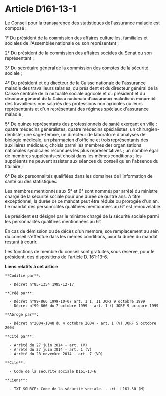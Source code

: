 # Article D161-13-1

Le Conseil pour la transparence des statistiques de l'assurance maladie est composé :

1° Du président de la commission des affaires culturelles, familiales et sociales de l'Assemblée nationale ou son
représentant ;

2° Du président de la commission des affaires sociales du Sénat ou son représentant ;

3° Du secrétaire général de la commission des comptes de la sécurité sociale ;

4° Du président et du directeur de la Caisse nationale de l'assurance maladie des travailleurs salariés, du président et du
directeur général de la Caisse centrale de la mutualité sociale agricole et du président et du directeur général de la Caisse
nationale d'assurance maladie et maternité des travailleurs non salariés des professions non agricoles ou leurs représentants
et d'un représentant des régimes spéciaux d'assurance maladie ;

5° De quinze représentants des professionnels de santé exerçant en ville : quatre médecins généralistes, quatre médecins
spécialistes, un chirurgien-dentiste, une sage-femme, un directeur de laboratoire d'analyses de biologie médicale, un
pharmacien d'officine et trois représentants des auxiliaires médicaux, choisis parmi les membres des organisations nationales
syndicales reconnues les plus représentatives ; un nombre égal de membres suppléants est choisi dans les mêmes conditions ;
les suppléants ne peuvent assister aux séances du conseil qu'en l'absence du titulaire ;

6° De six personnalités qualifiées dans les domaines de l'information de santé ou des statistiques.

Les membres mentionnés aux 5° et 6° sont nommés par arrêté du ministre chargé de la sécurité sociale pour une durée de quatre
ans. A titre exceptionnel, la durée de ce mandat peut être réduite ou prorogée d'un an. Le mandat des personnalités
qualifiées mentionnées au 6° est renouvelable.

Le président est désigné par le ministre chargé de la sécurité sociale parmi les personnalités qualifiées mentionnées au 6°.

En cas de démission ou de décès d'un membre, son remplacement au sein du conseil s'effectue dans les mêmes conditions, pour
la durée du mandat restant à courir.

Les fonctions de membre du conseil sont gratuites, sous réserve, pour le président, des dispositions de l'article D.
161-13-6.

**Liens relatifs à cet article**

	**Codifié par**:

	  - Décret n°85-1354 1985-12-17

	**Créé par**:

	  - Décret n°99-866 1999-10-07 art. 1 I, II JORF 9 octobre 1999
	  - Décret n°99-866 du 7 octobre 1999 - art. 1 () JORF 9 octobre 1999

	**Abrogé par**:

	  - Décret n°2004-1048 du 4 octobre 2004 - art. 1 (V) JORF 5 octobre 2004

	**Cité par**:

	  - Arrêté du 27 juin 2014 - art. (V)
	  - Arrêté du 27 juin 2014 - art. 1 (V)
	  - Arrêté du 28 novembre 2014 - art. 7 (VD)

	**Cite**:

	  - Code de la sécurité sociale D161-13-6

	**Liens**:

	  - TXT_SOURCE: Code de la sécurité sociale. - art. L161-30 (M)
